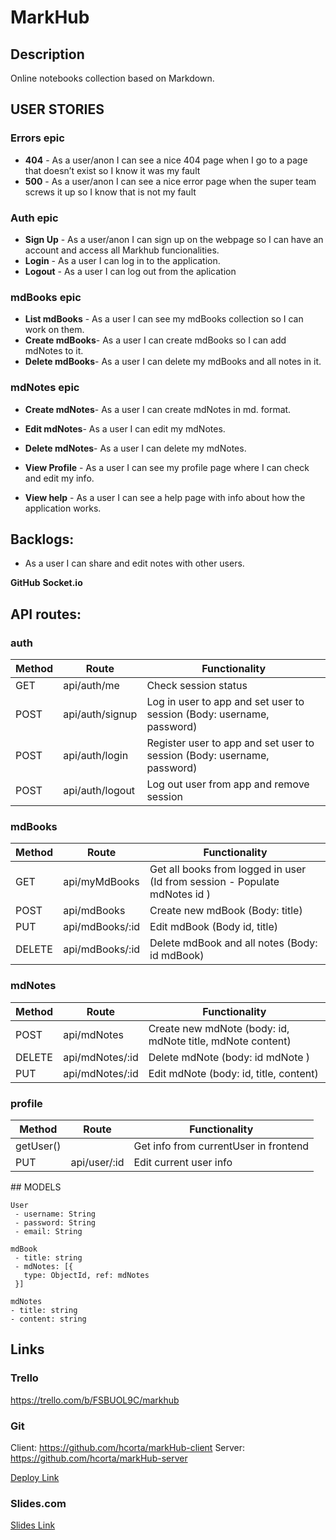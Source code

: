 # MarkHub

## Description

Online notebooks collection based on Markdown.


 ## USER STORIES

### Errors epic
 - **404** - As a user/anon I can see a nice 404 page when I go to a page that doesn’t exist so I know it was my fault 
- **500** - As a user/anon I can see a nice error page when the super team screws it up so I know that is not my fault

 ### Auth epic
 - **Sign Up** - As a user/anon I can sign up on the webpage so I can have an account and access all Markhub funcionalities. 
 - **Login** - As a user I can log in to the application.
 - **Logout** - As a user I can log out from the aplication

### mdBooks epic
 - **List mdBooks** - As a user I can see my mdBooks collection so I can work on them.
 - **Create mdBooks**- As a user I can create mdBooks so I can add mdNotes to it. 
 - **Delete mdBooks**- As a user I can delete my mdBooks and all notes in it.

 
 ### mdNotes epic
 - **Create mdNotes**- As a user I can create mdNotes in md. format.
 - **Edit mdNotes**- As a user I can edit my mdNotes. 
 - **Delete mdNotes**- As a user I can delete my mdNotes.


- **View Profile** - As a user I can see my profile page where I can check and edit my info.
- **View help** - As a user I can see a help page with info about how the application works.


## Backlogs:

- As a user I can share and edit notes with other users.

**GitHub**
**Socket.io**



## API routes:

### auth
|Method|Route|Functionality|
|---|---|---|
|GET|api/auth/me|Check session status|
|POST|api/auth/signup|Log in user to app and set user to session (Body: username, password)|
|POST|api/auth/login|Register user to app and set user to session (Body: username, password)|
|POST|api/auth/logout|Log out user from app and remove session|


### mdBooks
|Method|Route|Functionality|
|---|---|---|
|GET| api/myMdBooks| Get all books from logged in user (Id from session - Populate mdNotes id )|
|POST| api/mdBooks| Create new mdBook (Body: title)
|PUT| api/mdBooks/:id| Edit mdBook (Body id, title)
|DELETE| api/mdBooks/:id| Delete mdBook and all notes (Body: id mdBook)|


### mdNotes
|Method|Route|Functionality|
|---|---|---|
|POST|api/mdNotes|Create new mdNote (body: id, mdNote title, mdNote content)
|DELETE| api/mdNotes/:id| Delete mdNote (body: id mdNote )
|PUT|api/mdNotes/:id| Edit mdNote (body: id, title, content)

### profile
|Method|Route|Functionality|
|---|---|---|
|getUser()||Get info from currentUser in frontend|
|PUT|api/user/:id|Edit current user info|


## MODELS

```
User
 - username: String
 - password: String
 - email: String
```

```
mdBook
 - title: string
 - mdNotes: [{
   type: ObjectId, ref: mdNotes
 }]
```

```
mdNotes
- title: string
- content: string
```


## Links

### Trello

https://trello.com/b/FSBUOL9C/markhub

### Git

Client: https://github.com/hcorta/markHub-client
Server: https://github.com/hcorta/markHub-server

[Deploy Link](http://heroku.com)

### Slides.com

[Slides Link](http://slides.com)